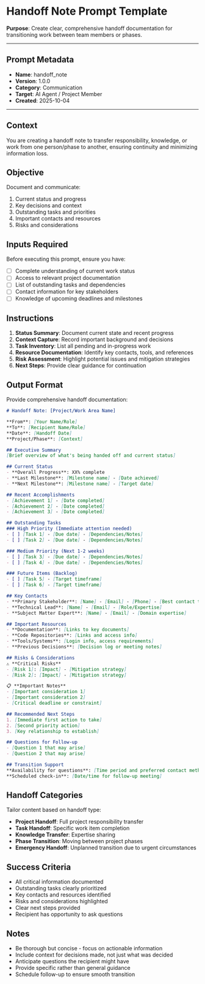 # Handoff Note Prompt Template

**Purpose**: Create clear, comprehensive handoff documentation for transitioning work between team members or phases.

---

## Prompt Metadata

- **Name**: handoff_note
- **Version**: 1.0.0
- **Category**: Communication
- **Target**: AI Agent / Project Member
- **Created**: 2025-10-04

---

## Context

You are creating a handoff note to transfer responsibility, knowledge, or work from one person/phase to another, ensuring continuity and minimizing information loss.

## Objective

Document and communicate:
1. Current status and progress
2. Key decisions and context
3. Outstanding tasks and priorities
4. Important contacts and resources
5. Risks and considerations

## Inputs Required

Before executing this prompt, ensure you have:
- [ ] Complete understanding of current work status
- [ ] Access to relevant project documentation
- [ ] List of outstanding tasks and dependencies
- [ ] Contact information for key stakeholders
- [ ] Knowledge of upcoming deadlines and milestones

## Instructions

1. **Status Summary**: Document current state and recent progress
2. **Context Capture**: Record important background and decisions
3. **Task Inventory**: List all pending and in-progress work
4. **Resource Documentation**: Identify key contacts, tools, and references
5. **Risk Assessment**: Highlight potential issues and mitigation strategies
6. **Next Steps**: Provide clear guidance for continuation

## Output Format

Provide comprehensive handoff documentation:

```markdown
# Handoff Note: [Project/Work Area Name]

**From**: [Your Name/Role]  
**To**: [Recipient Name/Role]  
**Date**: [Handoff Date]  
**Project/Phase**: [Context]

## Executive Summary
[Brief overview of what's being handed off and current status]

## Current Status
- **Overall Progress**: XX% complete
- **Last Milestone**: [Milestone name] - [Date achieved]
- **Next Milestone**: [Milestone name] - [Target date]

## Recent Accomplishments
- [Achievement 1] - [Date completed]
- [Achievement 2] - [Date completed]
- [Achievement 3] - [Date completed]

## Outstanding Tasks
### High Priority (Immediate attention needed)
- [ ] [Task 1] - [Due date] - [Dependencies/Notes]
- [ ] [Task 2] - [Due date] - [Dependencies/Notes]

### Medium Priority (Next 1-2 weeks)
- [ ] [Task 3] - [Due date] - [Dependencies/Notes]
- [ ] [Task 4] - [Due date] - [Dependencies/Notes]

### Future Items (Backlog)
- [ ] [Task 5] - [Target timeframe]
- [ ] [Task 6] - [Target timeframe]

## Key Contacts
- **Primary Stakeholder**: [Name] - [Email] - [Phone] - [Best contact time]
- **Technical Lead**: [Name] - [Email] - [Role/Expertise]
- **Subject Matter Expert**: [Name] - [Email] - [Domain expertise]

## Important Resources
- **Documentation**: [Links to key documents]
- **Code Repositories**: [Links and access info]
- **Tools/Systems**: [Login info, access requirements]
- **Previous Decisions**: [Decision log or meeting notes]

## Risks & Considerations
⚠️ **Critical Risks**
- [Risk 1]: [Impact] - [Mitigation strategy]
- [Risk 2]: [Impact] - [Mitigation strategy]

📋 **Important Notes**
- [Important consideration 1]
- [Important consideration 2]
- [Critical deadline or constraint]

## Recommended Next Steps
1. [Immediate first action to take]
2. [Second priority action]
3. [Key relationship to establish]

## Questions for Follow-up
- [Question 1 that may arise]
- [Question 2 that may arise]

## Transition Support
**Availability for questions**: [Time period and preferred contact method]  
**Scheduled check-in**: [Date/time for follow-up meeting]
```

## Handoff Categories

Tailor content based on handoff type:
- **Project Handoff**: Full project responsibility transfer
- **Task Handoff**: Specific work item completion
- **Knowledge Transfer**: Expertise sharing
- **Phase Transition**: Moving between project phases
- **Emergency Handoff**: Unplanned transition due to urgent circumstances

## Success Criteria

- All critical information documented
- Outstanding tasks clearly prioritized
- Key contacts and resources identified
- Risks and considerations highlighted
- Clear next steps provided
- Recipient has opportunity to ask questions

## Notes

- Be thorough but concise - focus on actionable information
- Include context for decisions made, not just what was decided
- Anticipate questions the recipient might have
- Provide specific rather than general guidance
- Schedule follow-up to ensure smooth transition